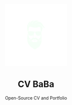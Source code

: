<p align="center">
  <img width="200" src="./favicon.png" alt="Hellow World">
  
  <h1 align="center">CV BaBa</h1>
  <p align="center"> Open-Source CV and Portfolio </p>
</p> 
